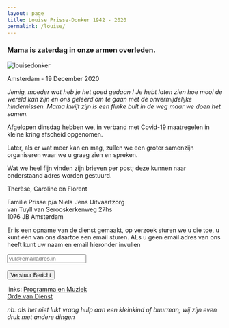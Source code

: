 ```yaml
---
layout: page
title: Louise Prisse-Donker 1942 - 2020
permalink: /louise/
---
```


### Mama is zaterdag in onze armen overleden.

![louisedonker](https://prisse.nl/assets/louisedonker.jpg)  

Amsterdam - 19 December 2020  

*Jemig, moeder wat heb je het goed gedaan ! Je hebt laten zien hoe mooi de wereld kan zijn en ons geleerd om te gaan met de onvermijdelijke hindernissen. Mama kwijt zijn is een flinke bult in de weg maar we doen het samen.*  

Afgelopen dinsdag hebben we, in verband met Covid-19 maatregelen in kleine kring afscheid opgenomen.

Later, als er wat meer kan en mag, zullen we een groter samenzijn organiseren waar we u graag zien en spreken.

Wat we heel fijn vinden zijn brieven per post; deze kunnen naar onderstaand adres worden gestuurd.

Therèse, Caroline en Florent

Familie Prisse
p/a Niels Jens Uitvaartzorg  
van Tuyll van Serooskerkenweg 27hs  
1076 JB Amsterdam  

Er is een opname van de dienst gemaakt, op verzoek sturen we u die toe, u kunt één van ons daartoe een email sturen. ALs u geen email adres van ons heeft kunt uw naam en email hieronder invullen

<form action="https://prisse.net/mailtome.php" method="POST">
<input type="email" name="email" placeholder="vul@emailadres.in"><br/>
<br/>
<input type="submit" value="Verstuur Bericht">
<br/>

links:
[Programma en Muziek](https://prisse.nl/programma/)  
[Orde van Dienst](https://prisse.net/muziekmama/ordevandienst.jpg)

*nb. als het niet lukt vraag hulp aan een kleinkind of buurman; wij zijn even druk met andere dingen*
